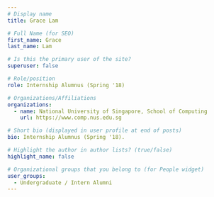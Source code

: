 ```yaml
---
# Display name
title: Grace Lam

# Full Name (for SEO) 
first_name: Grace
last_name: Lam

# Is this the primary user of the site?
superuser: false

# Role/position
role: Internship Alumnus (Spring '18)

# Organizations/Affiliations
organizations:
  - name: National University of Singapore, School of Computing
    url: https://www.comp.nus.edu.sg

# Short bio (displayed in user profile at end of posts)
bio: Internship Alumnus (Spring '18). 

# Highlight the author in author lists? (true/false)
highlight_name: false

# Organizational groups that you belong to (for People widget)
user_groups:
  - Undergraduate / Intern Alumni
---
```

